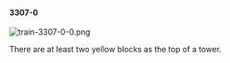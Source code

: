 #### 3307-0
![train-3307-0-0.png](https://github.com/lil-lab/nlvr/raw/master/nlvr/train/images/0/train-3307-0-0.png "train-3307-0-0.png")

There are at least two yellow blocks as the top of a tower.